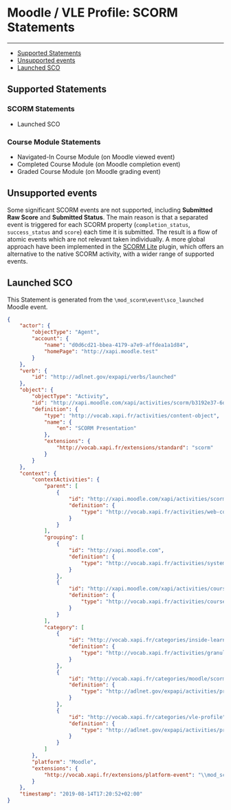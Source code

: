 # Moodle / VLE Profile: SCORM Statements

---

- [Supported Statements](#statements)
- [Unsupported events](#unsupported-event)
- [Launched SCO](#launched-sco)


<a name="statements"></a>
## Supported Statements

### SCORM Statements
- Launched SCO

### Course Module Statements
- Navigated-In Course Module (on Moodle viewed event)
- Completed Course Module (on Moodle completion event)
- Graded Course Module (on Moodle grading event)


<a name="unsupported-event"></a>
## Unsupported events

Some significant SCORM events are not supported, including **Submitted Raw Score** and **Submitted Status**. 
The main reason is that a separated event is triggered for each SCORM property (`completion_status`, `success_status` and `score`) each time it is submitted. The result is a flow of atomic events which are not relevant taken individually.
A more global approach have been implemented in the [SCORM Lite](events_scormlite) plugin, which offers an alternative to the native SCORM activity, with a wider range of supported events.


<a name="launched-sco"></a>
## Launched SCO

This Statement is generated from the `\mod_scorm\event\sco_launched` Moodle event.

```json
{
    "actor": {
        "objectType": "Agent",
        "account": {
            "name": "d0d6cd21-bbea-4179-a7e9-affdea1a1d84",
            "homePage": "http://xapi.moodle.test"
        }
    },
    "verb": {
        "id": "http://adlnet.gov/expapi/verbs/launched"
    },
    "object": {
        "objectType": "Activity",
        "id": "http://xapi.moodle.com/xapi/activities/scorm/b3192e37-6d57-4a6b-8642-b9259276440d/sco/40DB4D59-4F85-46E7-85B8-52268EFB7EB4",
        "definition": {
            "type": "http://vocab.xapi.fr/activities/content-object",
            "name": {
                "en": "SCORM Presentation"
            },
            "extensions": {
                "http://vocab.xapi.fr/extensions/standard": "scorm"
            }
        }
    },
    "context": {
        "contextActivities": {
            "parent": [
                {
                    "id": "http://xapi.moodle.com/xapi/activities/scorm/21c872e3-e5fc-42ee-8f34-cc45a91ed777",
                    "definition": {
                        "type": "http://vocab.xapi.fr/activities/web-content"
                    }
                }
            ],
            "grouping": [
                {
                    "id": "http://xapi.moodle.com",
                    "definition": {
                        "type": "http://vocab.xapi.fr/activities/system"
                    }
                },
                {
                    "id": "http://xapi.moodle.com/xapi/activities/course/5305a8f7-943f-4647-bc69-74ccd52e9921",
                    "definition": {
                        "type": "http://vocab.xapi.fr/activities/course"
                    }
                }
            ],
            "category": [
                {
                    "id": "http://vocab.xapi.fr/categories/inside-learning-unit",
                    "definition": {
                        "type": "http://vocab.xapi.fr/activities/granularity-level"
                    }
                },
                {
                    "id": "http://vocab.xapi.fr/categories/moodle/scorm",
                    "definition": {
                        "type": "http://adlnet.gov/expapi/activities/profile"
                    }
                },
                {
                    "id": "http://vocab.xapi.fr/categories/vle-profile",
                    "definition": {
                        "type": "http://adlnet.gov/expapi/activities/profile"
                    }
                }
            ]
        },
        "platform": "Moodle",
        "extensions": {
            "http://vocab.xapi.fr/extensions/platform-event": "\\mod_scorm\\event\\sco_launched"
        }
    },
    "timestamp": "2019-08-14T17:20:52+02:00"
}
```

